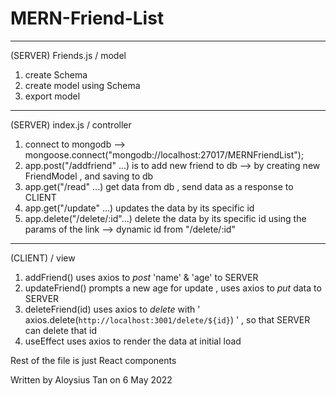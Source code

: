 # MERN-Friend-List

----------------------------------------------------------------------------------



(SERVER) Friends.js / model

1. create Schema 
2. create model using Schema
3. export model

----------------------------------------------------------------------------------

(SERVER) index.js / controller

1. connect to mongodb --> mongoose.connect("mongodb://localhost:27017/MERNFriendList");
2. app.post("/addfriend" ...) is to add new friend to db --> by creating new FriendModel , and saving to db
3. app.get("/read" ...) get data from db , send data as a response to CLIENT
4. app.get("/update" ...) updates the data by its specific id
5. app.delete("/delete/:id"...) delete the data by its specific id using the params of the link --> dynamic id from "/delete/:id" 

----------------------------------------------------------------------------------

(CLIENT) / view

1. addFriend() uses axios to *post* 'name' & 'age' to SERVER
2. updateFriend() prompts a new age for update , uses axios to *put* data to SERVER
3. deleteFriend(id) uses axios to *delete* with '     axios.delete(`http://localhost:3001/delete/${id}`)       ' , so that SERVER can delete that id
4. useEffect uses axios to render the data at initial load

Rest of the file is just React components 





Written by Aloysius Tan on 6 May 2022


